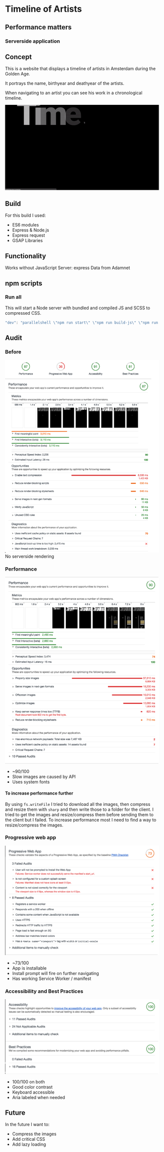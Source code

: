 # Timeline of Artists
## Performance matters
### Serverside application

## Concept
This is a website that displays a timeline of artists in Amsterdam during the Golden Age.

It portrays the name, birthyear and deathyear of the artists.

When navigating to an artist you can see his work in a chronological timeline.

![Timeline of artists](./readme-images/timeline-artist-Mees-Rutten.gif "Timeline of artists")

## Build
For this build I used:
- ES6 modules
- Express & Node.js
- Express request
- GSAP Libraries

## Functionality
 Works without JavaScript
 Server: express
 Data from Adamnet

## npm scripts

### Run all
This will start a Node server with bundled and compiled JS and SCSS to compressed CSS.
```javascript
"dev": "parallelshell \"npm run start\" \"npm run build-js\" \"npm run build-css\""
```

## Audit

### Before

![Before, Performance audit](./readme-images/before.png "Before, Performance audit")
No serverside rendering

### Performance

![Performance audit](./readme-images/performance.png "Performance audit")

- ~90/100
- Slow images are caused by API
- Uses system fonts

#### To increase performance further
By using `fs.writeFile` I tried to download all the images, then compress and resize them with `sharp` and then write those to a folder for the client.
I tried to get the images and resize/compress them before sending them to the client but I failed.
To increase performance most I need to find a way to resize/compress the images.

### Progressive web app

![Progressive web app audit](./readme-images/pwa.png "Progressive web app audit")

- ~73/100
- App is installable
- Install prompt will fire on further navigating
- Has working Service Worker / manifest

### Accessibility and Best Practices

![Accessibility and best practice audit](./readme-images/acc-bp.png "Accessibility and best practice audit")

- 100/100 on both
- Good color contrast
- Keyboard accessible
- Aria labeled when needed

## Future
In the future I want to: 
- Compress the images
- Add critical CSS
- Add lazy loading